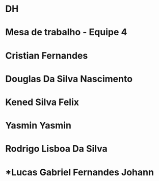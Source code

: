# DH
# Mesa de trabalho - Equipe 4
# Cristian Fernandes
# Douglas Da Silva Nascimento
# Kened Silva Felix
# Yasmin Yasmin
# Rodrigo Lisboa Da Silva
# *Lucas Gabriel Fernandes Johann
